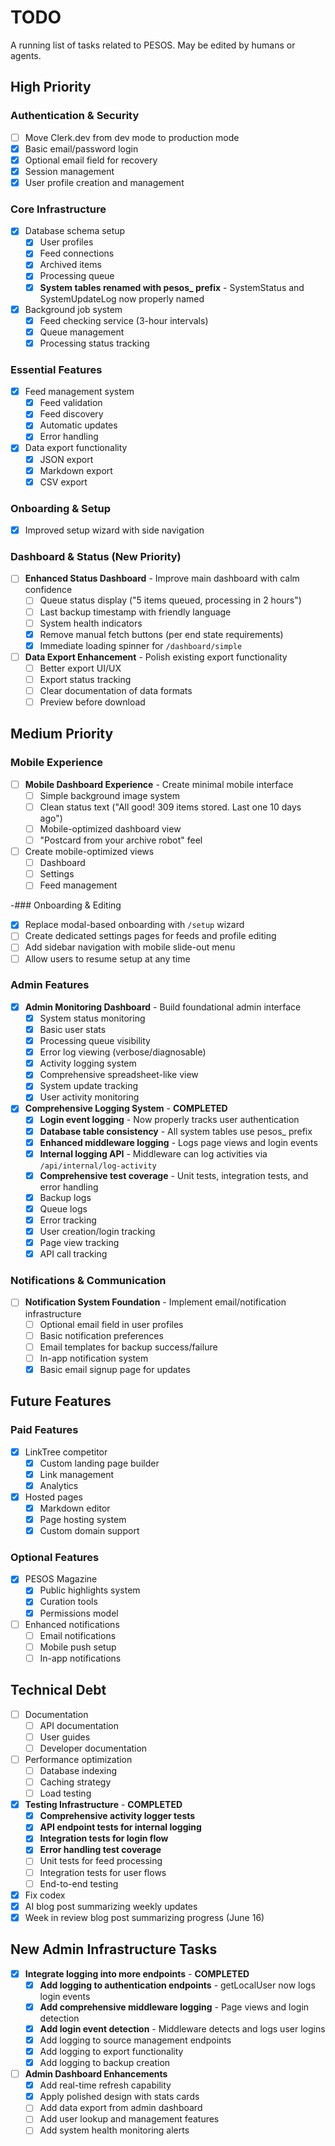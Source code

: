 # TODO

A running list of tasks related to PESOS. May be edited by humans or agents.

## High Priority

### Authentication & Security

- [ ] Move Clerk.dev from dev mode to production mode
- [x] Basic email/password login
- [x] Optional email field for recovery
- [x] Session management
- [x] User profile creation and management

### Core Infrastructure

- [x] Database schema setup
  - [x] User profiles
  - [x] Feed connections
  - [x] Archived items
  - [x] Processing queue
  - [x] **System tables renamed with pesos_ prefix** - SystemStatus and SystemUpdateLog now properly named
- [x] Background job system
  - [x] Feed checking service (3-hour intervals)
  - [x] Queue management
  - [x] Processing status tracking

### Essential Features

- [x] Feed management system
  - [x] Feed validation
  - [x] Feed discovery
  - [x] Automatic updates
  - [x] Error handling
- [x] Data export functionality
  - [x] JSON export
  - [x] Markdown export
  - [x] CSV export

### Onboarding & Setup

- [x] Improved setup wizard with side navigation

### Dashboard & Status (New Priority)

- [ ] **Enhanced Status Dashboard** - Improve main dashboard with calm confidence
  - [ ] Queue status display ("5 items queued, processing in 2 hours")
  - [ ] Last backup timestamp with friendly language
  - [ ] System health indicators
  - [x] Remove manual fetch buttons (per end state requirements)
  - [x] Immediate loading spinner for `/dashboard/simple`

- [ ] **Data Export Enhancement** - Polish existing export functionality
  - [ ] Better export UI/UX
  - [ ] Export status tracking
  - [ ] Clear documentation of data formats
  - [ ] Preview before download

## Medium Priority

### Mobile Experience

- [ ] **Mobile Dashboard Experience** - Create minimal mobile interface
  - [ ] Simple background image system
  - [ ] Clean status text ("All good! 309 items stored. Last one 10 days ago")
  - [ ] Mobile-optimized dashboard view
  - [ ] "Postcard from your archive robot" feel
- [ ] Create mobile-optimized views
  - [ ] Dashboard
  - [ ] Settings
  - [ ] Feed management

-### Onboarding & Editing

- [x] Replace modal-based onboarding with `/setup` wizard
- [ ] Create dedicated settings pages for feeds and profile editing
- [ ] Add sidebar navigation with mobile slide-out menu
- [ ] Allow users to resume setup at any time

### Admin Features

- [x] **Admin Monitoring Dashboard** - Build foundational admin interface
  - [x] System status monitoring
  - [x] Basic user stats
  - [x] Processing queue visibility
  - [x] Error log viewing (verbose/diagnosable)
  - [x] Activity logging system
  - [x] Comprehensive spreadsheet-like view
  - [x] System update tracking
  - [x] User activity monitoring
- [x] **Comprehensive Logging System** - **COMPLETED**
  - [x] **Login event logging** - Now properly tracks user authentication
  - [x] **Database table consistency** - All system tables use pesos_ prefix
  - [x] **Enhanced middleware logging** - Logs page views and login events
  - [x] **Internal logging API** - Middleware can log activities via `/api/internal/log-activity`
  - [x] **Comprehensive test coverage** - Unit tests, integration tests, and error handling
  - [x] Backup logs
  - [x] Queue logs
  - [x] Error tracking
  - [x] User creation/login tracking
  - [x] Page view tracking
  - [x] API call tracking

### Notifications & Communication

- [ ] **Notification System Foundation** - Implement email/notification infrastructure
  - [ ] Optional email field in user profiles
  - [ ] Basic notification preferences
  - [ ] Email templates for backup success/failure
  - [ ] In-app notification system
  - [x] Basic email signup page for updates

## Future Features

### Paid Features

- [x] LinkTree competitor
  - [x] Custom landing page builder
  - [x] Link management
  - [x] Analytics
- [x] Hosted pages
  - [x] Markdown editor
  - [x] Page hosting system
  - [x] Custom domain support

### Optional Features

- [x] PESOS Magazine
  - [x] Public highlights system
  - [x] Curation tools
  - [x] Permissions model
- [ ] Enhanced notifications
  - [ ] Email notifications
  - [ ] Mobile push setup
  - [ ] In-app notifications

## Technical Debt

- [ ] Documentation
  - [ ] API documentation
  - [ ] User guides
  - [ ] Developer documentation
- [ ] Performance optimization
  - [ ] Database indexing
  - [ ] Caching strategy
  - [ ] Load testing
- [x] **Testing Infrastructure** - **COMPLETED**
  - [x] **Comprehensive activity logger tests**
  - [x] **API endpoint tests for internal logging**
  - [x] **Integration tests for login flow**
  - [x] **Error handling test coverage**
  - [ ] Unit tests for feed processing
  - [ ] Integration tests for user flows  
  - [ ] End-to-end testing
- [x] Fix codex
- [x] AI blog post summarizing weekly updates
- [x] Week in review blog post summarizing progress (June 16)

## New Admin Infrastructure Tasks

- [x] **Integrate logging into more endpoints** - **COMPLETED**
  - [x] **Add logging to authentication endpoints** - getLocalUser now logs login events
  - [x] **Add comprehensive middleware logging** - Page views and login detection
  - [x] **Add login event detection** - Middleware detects and logs user logins
  - [x] Add logging to source management endpoints
  - [x] Add logging to export functionality
  - [x] Add logging to backup creation

- [ ] **Admin Dashboard Enhancements**
  - [x] Add real-time refresh capability
  - [x] Apply polished design with stats cards
  - [ ] Add data export from admin dashboard
  - [ ] Add user lookup and management features
  - [ ] Add system health monitoring alerts
